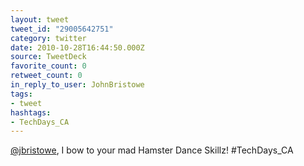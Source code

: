 ```yaml
---
layout: tweet
tweet_id: "29005642751"
category: twitter
date: 2010-10-28T16:44:50.000Z
source: TweetDeck
favorite_count: 0
retweet_count: 0
in_reply_to_user: JohnBristowe
tags:
- tweet
hashtags:
- TechDays_CA
---
```


[@jbristowe](https://twitter.com/@jbristowe), I bow to your mad Hamster Dance Skillz! #TechDays_CA
